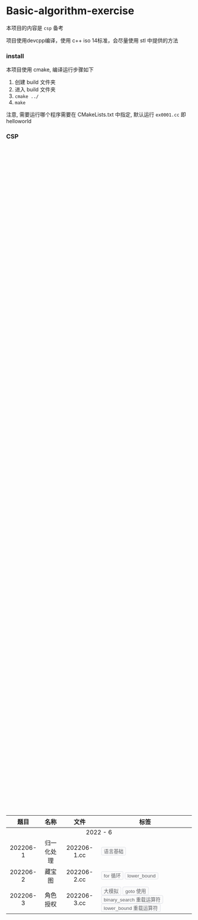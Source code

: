 # Basic-algorithm-exercise
 
本项目的内容是 `csp` 备考

项目使用devcpp编译，使用 c++ iso 14标准，会尽量使用 stl 中提供的方法

### install

本项目使用 cmake, 编译运行步骤如下
1. 创建 build 文件夹
2. 进入 build 文件夹
3. `cmake ../`
4. `make`

注意, 需要运行哪个程序需要在 CMakeLists.txt 中指定, 默认运行 `ex0001.cc` 即 helloworld

### CSP

<style>
button {
  background-color: #fafafa; 
  color: rgb(96,98,102);
  border: solid 1px rgb(220,223,230);
  border-radius: 4px;
}
.left {
  text-align:left;
}
table {
  width: unset !important;
}
</style>
<div>
  <div style="display:flex;align-items:center;justify-content:center;height: 100%" >
    <table class="tg" style = "text-align:center">
    <thead><tr><th>题目</th><th>名称</th><th>文件</th><th>标签</th></tr></thead>
    <tbody >
      <tr><td colspan = 4>2022 - 6</td></tr>
      <tr><td>202206-1</td><td>归一化处理</td><td>202206-1.cc</td><td class = "left">
        <button>语言基础</button></td></tr>
      <tr><td>202206-2</td><td>藏宝图</td><td>202206-2.cc</td><td class = "left">
        <button>for 循环</button> <button>lower_bound</button> </td></tr>
      <tr><td>202206-3</td><td>角色授权</td><td>202206-3.cc</td><td class = "left">
        <button>大模拟</button> <button>goto 使用</button> <button>binary_search 重载运算符</button> <button>lower_bound 重载运算符</button> </td></tr>
    </tbody>
    </table>
  </div>
</div>

### practice

<div>
  <div style="display:flex !important;align-items:center !important;justify-content:center! important;height: 100%" >
    <table class="tg" style = "text-align:center">
    <thead><tr><th>文件</th><th>名称</th><th>注释</th><th>标签</th></tr></thead>
    <tbody >
      <tr><td>0001.cc</td><td>质数打表</td><td></td><td class = "left">
        <button>打表</button> <button>线性筛</button> <button>constexpr</button></td></tr>
      <tr><td>0002.cc</td><td>dijkstra</td><td>洛谷, wa</td><td class = "left">
        <button>模板</button> <button>dijkstra</button> <button>堆优化</button></td></tr>
      <tr><td>0003.cc</td><td>最大流</td><td>洛谷P3376, tle</td><td class = "left">
        <button>ff 算法</button> <button>网络流</button> </td></tr>
      <tr><td>0004.cc</td><td>图的遍历</td><td>洛谷P3916, tle</td><td class = "left">
        <button>bfs</button> <button>dfs</button> <button>链式前向星</button> </td></tr>
      <tr><td>0005.cc</td><td>字符串匹配</td><td></td><td class = "left">
        <button>正则表达式</button> </td></tr>
      <tr><td>0006.cc</td><td>组合</td><td>leetcode 组合</td><td class = "left">
        <button>模板</button> <button>迭代</button> <button>回溯</button> </td></tr>
      <tr><td>0007.cc</td><td>排列</td><td>leetcode 排列</td><td class = "left">
        <button>stl</button> </td></tr>
      <tr><td>0008.cc</td><td>硬币问题</td><td>硬币问题</td><td class = "left">
        <button>完全背包</button> <button>打表</button> <button>动态规划</button> </td></tr>
      <tr><td>0009.cc</td><td>硬币问题</td><td>硬币问题</td><td class = "left">
        <button>完全背包</button> <button>递归</button> <button>accumulate</button> <button>动态规划</button> </td></tr>
      <tr><td>0010.cc</td><td>c++ 类</td><td></td><td class = "left">
        <button>参数列表</button> <button>explicit 关键字</button> <button>运算符重载 const</button> <button>仿函数</button> </td></tr>
      <tr><td>0011.cc</td><td>io 模板</td><td></td><td class = "left">
        <button>cin</button> <button>cout</button> <button>流同步解绑</button> </td></tr>
      <tr><td>0012.cc</td><td>最长公共子序列</td><td>lcs 洛谷1439 MLE</td><td class = "left">
        <button>动态规划</button> <button>线性dp</button> <button>递归</button> <button>for 读入vector</button> <button>二维 array</button> </td></tr>
      <tr><td>0013.cc</td><td>最长上升子序列</td><td>lis</td><td class = "left">
        <button>暴力</button> <button>iota</button> </td></tr>
      <tr><td>0014.cc</td><td>旅行商问题</td><td>lis</td><td class = "left">
        <button>状态压缩dp</button> </td></tr>
    </tbody>
    </table>
  </div>
</div>

ex0007

```
树状数组
```

ex0008
```
lost cows 丢牛问题
线段树
segment tree
interval tree
区间染色问题
区间查询
区间会动态改变，而非静态不变（也就是染色操作）
墙长度本身不变，也就是最大的区间是固定的，区间中的元素会发生变化
```

### 题型知识点总结

字符串: 1.3|2.3|5.3|7.3|8.3|9.3|10.3
最短路径: 1.4|4.4|8.4|10.5
最小生成树: 3.4|10.4
网络流: 3.5
dp: 1.5|2.5|4.5|5.5|7.5|9.4
搜索: 2.4|5.4|6.3|6.4|7.4
排序: 3.3
模拟: 4.3
线段树: 8.5

字符串、树状数组、线段树、搜索、最短路径、生成树、网络流、dp、dp、dp